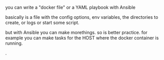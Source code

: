 you can write a "docker file" or a YAML playbook with Ansible

basically is a file with the config options, env variables, the directories to create, or logs or start some script.

but with Ansible you can make morethings. so is better practice. for example you can make tasks for the HOST where the docker container is running.


.
